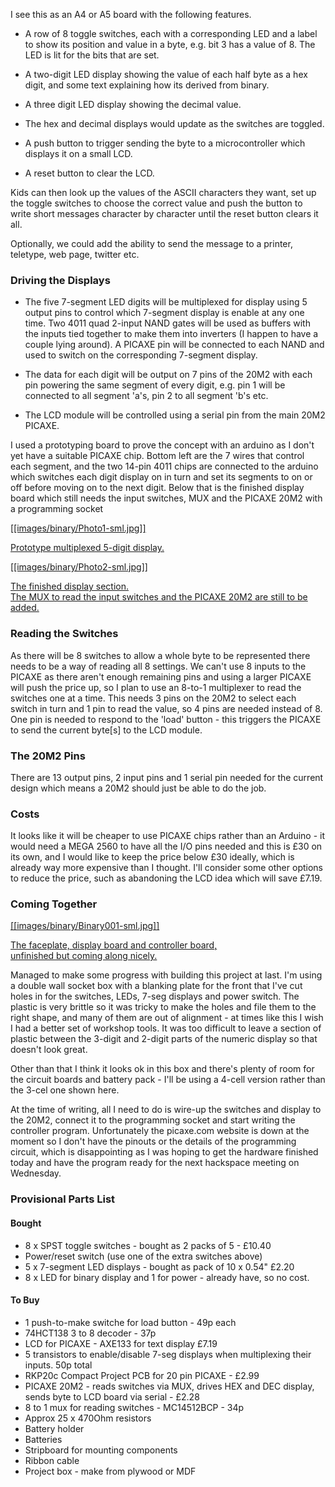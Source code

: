 I see this as an A4 or A5 board with the following features.

* A row of 8 toggle switches, each with a corresponding LED and a label to show its position and value in a byte, e.g. bit 3 has a value of 8. The LED is lit for the bits that are set.

* A two-digit LED display showing the value of each half byte as a hex digit, and some text explaining how its derived from binary.

* A three digit LED display showing the decimal value.

* The hex and decimal displays would update as the switches are toggled.

* A push button to trigger sending the byte to a microcontroller which displays it on a small LCD.

* A reset button to clear the LCD.

Kids can then look up the values of the ASCII characters they want, set up the toggle switches to choose the correct value and push the button to write short messages character by character until the reset button clears it all.

Optionally, we could add the ability to send the message to a printer, teletype, web page, twitter etc.

### Driving the Displays

* The five 7-segment LED digits will be multiplexed for display using 5 output pins to control which 7-segment display is enable at any one time. Two 4011 quad 2-input NAND gates will be used as buffers with the inputs tied together to make them into inverters (I happen to have a couple lying around). A PICAXE pin will be connected to each NAND and used to switch on the corresponding 7-segment display.

* The data for each digit will be output on 7 pins of the 20M2 with each pin powering the same segment of every digit, e.g. pin 1 will be connected to all segment 'a's, pin 2 to all segment 'b's etc.

* The LCD module will be controlled using a serial pin from the main 20M2 PICAXE.

I used a prototyping board to prove the concept with an arduino as I don't yet have a suitable PICAXE chip. Bottom left are the 7 wires that control each segment, and the two 14-pin 4011 chips are connected to the arduino which switches each digit display on in turn and set its segments to on or off before moving on to the next digit. Below that is the finished display board which still needs the input switches, MUX and the PICAXE 20M2 with a programming socket

[[[images/binary/Photo1-sml.jpg]]][Photo1]

[Prototype multiplexed 5-digit display.][Photo1]

[Photo1]: images/binary/Photo1.jpg


[[[images/binary/Photo2-sml.jpg]]][Photo2]

[The finished display section.  
The MUX to read the input switches and the PICAXE 20M2 are still to be added.][Photo2]

[Photo2]: images/binary/Photo2.jpg


### Reading the Switches

As there will be 8 switches to allow a whole byte to be represented there needs to be a way of reading all 8 settings. We can't use 8 inputs to the PICAXE as there aren't enough remaining pins and using a larger PICAXE will push the price up, so I plan to use an 8-to-1 multiplexer to read the switches one at a time. This needs 3 pins on the 20M2 to select each switch in turn and 1 pin to read the value, so 4 pins are needed instead of 8. One pin is needed to respond to the 'load' button - this triggers the PICAXE to send the current byte[s] to the LCD module.

### The 20M2 Pins

There are 13 output pins, 2 input pins and 1 serial pin needed for the current design which means a 20M2 should just be able to do the job.

### Costs

It looks like it will be cheaper to use PICAXE chips rather than an Arduino - it would need a MEGA 2560 to have all the I/O pins needed and this is £30 on its own, and I would like to keep the price below £30 ideally, which is already way more expensive than I thought. I'll consider some other options to reduce the price, such as abandoning the LCD idea which will save £7.19.

### Coming Together

[[[images/binary/Binary001-sml.jpg]]][Binary001]

[The faceplate, display board and controller board,  
unfinished but coming along nicely.][Binary001]

[Binary001]: images/binary/Binary001.jpg


Managed to make some progress with building this project at last. I'm using a double wall socket box with a blanking plate for the front that I've cut holes in for the switches, LEDs, 7-seg displays and power switch. The plastic is very brittle so it was tricky to make the holes and file them to the right shape, and many of them are out of alignment - at times like this I wish I had a better set of workshop tools. It was too difficult to leave a section of plastic between the 3-digit and 2-digit parts of the numeric display so that doesn't look great.

Other than that I think it looks ok in this box and there's plenty of room for the circuit boards and battery pack - I'll be using a 4-cell version rather than the 3-cel one shown here.

At the time of writing, all I need to do is wire-up the switches and display to the 20M2, connect it to the programming socket and start writing the controller program. Unfortunately the picaxe.com website is down at the moment so I don't have the pinouts or the details of the programming circuit, which is disappointing as I was hoping to get the hardware finished today and have the program ready for the next hackspace meeting on Wednesday.

### Provisional Parts List

#### Bought

* 8 x SPST toggle switches - bought as 2 packs of 5 - £10.40
* Power/reset switch (use one of the extra switches above)
* 5 x 7-segment LED displays - bought as pack of 10 x 0.54" £2.20
* 8 x LED for binary display and 1 for power - already have, so no cost.

#### To Buy

* 1 push-to-make switche for load button - 49p each
* 74HCT138 3 to 8 decoder - 37p
* LCD for PICAXE - AXE133 for text display £7.19
* 5 transistors to enable/disable 7-seg displays when multiplexing their inputs. 50p total
* RKP20c Compact Project PCB for 20 pin PICAXE - £2.99
* PICAXE 20M2 - reads switches via MUX, drives HEX and DEC display, sends byte to LCD board via serial - £2.28
* 8 to 1 mux for reading switches - MC14512BCP - 34p
* Approx 25 x 470Ohm resistors
* Battery holder
* Batteries
* Stripboard for mounting components
* Ribbon cable
* Project box - make from plywood or MDF